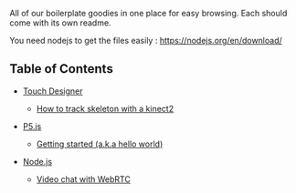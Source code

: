 All of our boilerplate goodies in one place for easy browsing. Each should come with its own readme.

You need nodejs to get the files easily : https://nodejs.org/en/download/


## Table of Contents

* [Touch Designer](TouchDesigner)

    * [How to track skeleton with a kinect2](TouchDesigner/SkeletonTracking_with_kinect2/)

* [P5.js](P5JS)
    
    * [Getting started (a.k.a hello world)](P5JS/hello_world)

* [Node.js](nodeJS)

    * [Video chat with WebRTC](nodeJS/webRTC)